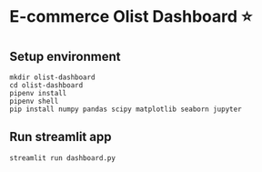 # E-commerce Olist Dashboard :star:
## Setup environment
```
mkdir olist-dashboard
cd olist-dashboard
pipenv install
pipenv shell
pip install numpy pandas scipy matplotlib seaborn jupyter
```
## Run streamlit app
```
streamlit run dashboard.py
```
